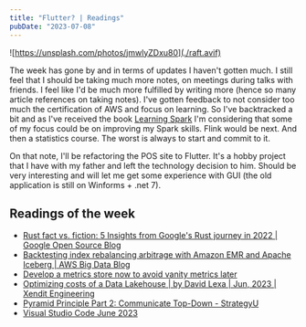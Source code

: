 ```yaml
---
title: "Flutter? | Readings"
pubDate: "2023-07-08"
---
```


![https://unsplash.com/photos/jmwlyZDxu80](./raft.avif)

The week has gone by and in terms of updates I haven't gotten much. I still feel that I should be taking much more notes, on meetings during talks with friends. I feel like I'd be much more fulfilled by writing more (hence so many article references on taking notes). I've gotten feedback to not consider too much the certification of AWS and focus on learning.
So I've backtracked a bit and as I've received the book [Learning Spark](https://www.goodreads.com/book/show/24808098-learning-spark?ac=1&from_search=true&qid=yvSL5wHXWT&rank=1) I'm considering that some of my focus could be on improving my Spark skills. Flink would be next. And then a statistics course. The worst is always to start and commit to it.

On that note, I'll be refactoring the POS site to Flutter. It's a hobby project that I have with my father and left the technology decision to him. Should be very interesting and will let me get some experience with GUI (the old application is still on Winforms + .net 7).

## Readings of the week

- [Rust fact vs. fiction: 5 Insights from Google's Rust journey in 2022 | Google Open Source Blog](https://opensource.googleblog.com/2023/06/rust-fact-vs-fiction-5-insights-from-googles-rust-journey-2022.html?m=1)
- [Backtesting index rebalancing arbitrage with Amazon EMR and Apache Iceberg | AWS Big Data Blog](https://aws.amazon.com/blogs/big-data/backtesting-index-rebalancing-arbitrage-with-amazon-emr-and-apache-iceberg/)
- [Develop a metrics store now to avoid vanity metrics later](https://www.metabase.com/blog/develop-a-metrics-store-now)
- [Optimizing costs of a Data Lakehouse | by David Lexa | Jun, 2023 | Xendit Engineering](https://blog.xendit.engineer/optimizing-costs-of-a-data-lakehouse-3cb6777b2f94)
- [Pyramid Principle Part 2: Communicate Top-Down - StrategyU](https://strategyu.co/pyramid-principle-part-2-communicate-top-down/)
- [Visual Studio Code June 2023](https://code.visualstudio.com/updates/v1_80#_testing)
